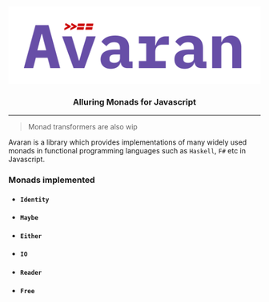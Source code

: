 <div align="center">
<img src="./static/avaran.png" />
<h3>Alluring Monads for Javascript</h3>
</div>
<hr/>

> Monad transformers are also wip

Avaran is a library which provides implementations of many widely used monads in functional programming languages such as `Haskell`, `F#` etc in Javascript.

### Monads implemented

* #### `Identity`
* #### `Maybe`
* #### `Either`
* #### `IO`
* #### `Reader`
* #### `Free`